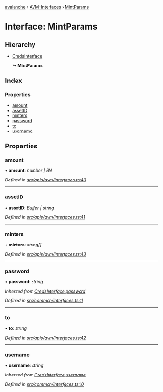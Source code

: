 [avalanche](../README.md) › [AVM-Interfaces](../modules/avm_interfaces.md) › [MintParams](avm_interfaces.mintparams.md)

# Interface: MintParams

## Hierarchy

* [CredsInterface](common_interfaces.credsinterface.md)

  ↳ **MintParams**

## Index

### Properties

* [amount](avm_interfaces.mintparams.md#amount)
* [assetID](avm_interfaces.mintparams.md#assetid)
* [minters](avm_interfaces.mintparams.md#minters)
* [password](avm_interfaces.mintparams.md#password)
* [to](avm_interfaces.mintparams.md#to)
* [username](avm_interfaces.mintparams.md#username)

## Properties

###  amount

• **amount**: *number | BN*

*Defined in [src/apis/avm/interfaces.ts:40](https://github.com/ava-labs/avalanchejs/blob/598fbcc/src/apis/avm/interfaces.ts#L40)*

___

###  assetID

• **assetID**: *Buffer | string*

*Defined in [src/apis/avm/interfaces.ts:41](https://github.com/ava-labs/avalanchejs/blob/598fbcc/src/apis/avm/interfaces.ts#L41)*

___

###  minters

• **minters**: *string[]*

*Defined in [src/apis/avm/interfaces.ts:43](https://github.com/ava-labs/avalanchejs/blob/598fbcc/src/apis/avm/interfaces.ts#L43)*

___

###  password

• **password**: *string*

*Inherited from [CredsInterface](common_interfaces.credsinterface.md).[password](common_interfaces.credsinterface.md#password)*

*Defined in [src/common/interfaces.ts:11](https://github.com/ava-labs/avalanchejs/blob/598fbcc/src/common/interfaces.ts#L11)*

___

###  to

• **to**: *string*

*Defined in [src/apis/avm/interfaces.ts:42](https://github.com/ava-labs/avalanchejs/blob/598fbcc/src/apis/avm/interfaces.ts#L42)*

___

###  username

• **username**: *string*

*Inherited from [CredsInterface](common_interfaces.credsinterface.md).[username](common_interfaces.credsinterface.md#username)*

*Defined in [src/common/interfaces.ts:10](https://github.com/ava-labs/avalanchejs/blob/598fbcc/src/common/interfaces.ts#L10)*
